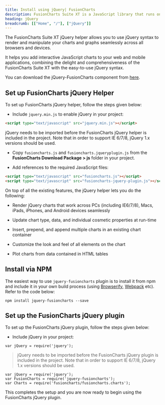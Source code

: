 ```yaml
---
title: Install using jQuery| FusionCharts
description: FusionCharts Suite XT is a JavaScript library that runs on your desktop/mobile web browsers. This article talks about steps to install using jQuery
heading: jQuery
breadcrumb: [["Home", "/"], ["jQuery"]]
---
```


The FusionCharts Suite XT jQuery helper allows you to use jQuery syntax to render and manipulate your charts and graphs seamlessly across all browsers and devices.

It helps you add interactive JavaScript charts to your web and mobile applications, combining the delight and comprehensiveness of the FusionCharts Suite XT with the easy-to-use jQuery syntax.

You can download the jQuery-FusionCharts component from [here](https://www.fusioncharts.com/jquery-charts/).

## Set up FusionCharts jQuery Helper

To set up FusionCharts jQuery helper, follow the steps given below:

* Include `jquery.min.js` to enable jQuery in your project:

```html
<script type="text/javascript" src="jquery.min.js"></script>
```

jQuery needs to be imported before the FusionCharts jQuery helper is included in the project. Note that in order to support IE 6/7/8, jQuery 1.x versions should be used.

* Copy `fusioncharts.js` and `fusioncharts.jqueryplugin.js` from the **FusionCharts Download Package > js** folder in your project.

* Add references to the required JavaScript files:

```html
<script type="text/javascript" src="fusioncharts.js"></script>
<script type="text/javascript" src="fusioncharts-jquery-plugin.js"></script>
```

On top of all the existing features, the jQuery helper lets you do the following:

* Render jQuery charts that work across PCs (including IE6/7/8), Macs, iPads, iPhones, and Android devices seamlessly

* Update chart type, data, and individual cosmetic properties at run-time

* Insert, prepend, and append multiple charts in an existing chart container

* Customize the look and feel of all elements on the chart

* Plot charts from data contained in HTML tables

## Install via NPM

The easiest way to use `jquery-fusioncharts` plugin is to install it from npm and include it in your own build process (using [Browserify](http://browserify.org/), [Webpack](http://webpack.github.io/) etc). Refer to the code below:

```
npm install jquery-fusioncharts --save
```

## Set up the FusionCharts jQuery plugin

To set up the FusionCharts jQuery plugin, follow the steps given below:

* Include jQuery in your project:

```
var jQuery = require('jquery');
```

> jQuery needs to be imported before the FusionCharts jQuery plugin is included in the project. Note that in order to support IE 6/7/8, jQuery 1.x versions should be used.

```
var jQuery = require('jquery');
var FusionCharts = require('jquery-fusioncharts');
var Charts = require('fusioncharts/fusioncharts.charts');
```

This completes the setup and you are now ready to begin using the FusionCharts jQuery plugin.